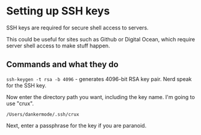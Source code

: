 # Setting up SSH keys

SSH keys are required for secure shell access to servers.

This could be useful for sites such as Github or Digital Ocean, which require server shell access to make stuff happen.

## Commands and what they do

`ssh-keygen -t rsa -b 4096` - generates 4096-bit RSA key pair. Nerd speak for the SSH key.

Now enter the directory path you want, including the key name. I'm going to use "crux".

`/Users/dankermode/.ssh/crux`

Next, enter a passphrase for the key if you are paranoid.

